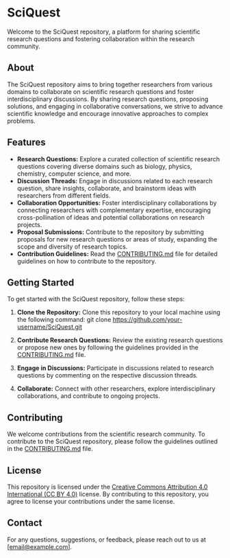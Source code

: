 # SciQuest

Welcome to the SciQuest repository, a platform for sharing scientific research questions and fostering collaboration within the research community.

## About

The SciQuest repository aims to bring together researchers from various domains to collaborate on scientific research questions and foster interdisciplinary discussions. By sharing research questions, proposing solutions, and engaging in collaborative conversations, we strive to advance scientific knowledge and encourage innovative approaches to complex problems.

## Features

- **Research Questions:** Explore a curated collection of scientific research questions covering diverse domains such as biology, physics, chemistry, computer science, and more.
- **Discussion Threads:** Engage in discussions related to each research question, share insights, collaborate, and brainstorm ideas with researchers from different fields.
- **Collaboration Opportunities:** Foster interdisciplinary collaborations by connecting researchers with complementary expertise, encouraging cross-pollination of ideas and potential collaborations on research projects.
- **Proposal Submissions:** Contribute to the repository by submitting proposals for new research questions or areas of study, expanding the scope and diversity of research topics.
- **Contribution Guidelines:** Read the [CONTRIBUTING.md](CONTRIBUTING.md) file for detailed guidelines on how to contribute to the repository.

## Getting Started

To get started with the SciQuest repository, follow these steps:

1. **Clone the Repository:** Clone this repository to your local machine using the following command: git clone https://github.com/your-username/SciQuest.git

2. **Contribute Research Questions:** Review the existing research questions or propose new ones by following the guidelines provided in the [CONTRIBUTING.md](CONTRIBUTING.md) file.

3. **Engage in Discussions:** Participate in discussions related to research questions by commenting on the respective discussion threads.

4. **Collaborate:** Connect with other researchers, explore interdisciplinary collaborations, and contribute to ongoing projects.

## Contributing

We welcome contributions from the scientific research community. To contribute to the SciQuest repository, please follow the guidelines outlined in the [CONTRIBUTING.md](CONTRIBUTING.md) file.

## License

This repository is licensed under the [Creative Commons Attribution 4.0 International (CC BY 4.0)](https://creativecommons.org/licenses/by/4.0/) license. By contributing to this repository, you agree to license your contributions under the same license.

## Contact

For any questions, suggestions, or feedback, please reach out to us at [email@example.com].

